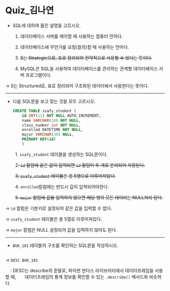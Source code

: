 # Quiz_김나연

- SQL에 대하여 틀린 설명을 고르시오.
  
  1) 데이터베이스 서버를 제어할 때 사용하는 컴퓨터 언어다.
  2. 데이터베이스에 무언가를 요청(질의)할 때 사용하는 언어다.
  
  3. ~~S는 Strategic으로, 표로 정리되어 전략적으로 사용할 수 있다는 뜻이다.~~
  
  4. MySQL은 SQL을 사용하여 데이터베이스를 관리하는 관계형 데이터베이스 서버 프로그램이다.

→ S는 Structured로, 표로 정리되어 구조화된 데이터에서 사용한다는 뜻이다.

---

- 다음 SQL문을 보고 맞는 것을  모두 고르시오.
  
  ```sql
  CREATE TABLE ssafy_student (
      id INT(11) NOT NULL AUTO_INCREMENT,
      name VARCHAR(10) NOT NULL,
      class_number int NOT NULL,
      enrolled DATETIME NOT NULL,
      major VARCHAR(30) NULL,
      PRIMARY KEY(id)
      )
  ```

        1. `ssafy_student` 테이블을 생성하는 SQL문이다.

        2~~. `id` 칼럼에 같은 값이 입력되면 `id` 칼럼이 두 개로 분리되어 저장된다.~~

        ~~3. `ssafy_student` 테이블은 총 5행으로 이루어져있다.~~

        4. `enrolled`칼럼에는 반드시 값이 입력되어야한다.

        ~~5. `major` 칼럼에 값을 입력하지 않으면 해당 행의 모든 데이터는 NULL처리 된다.~~

→ `id` 칼럼은 기본키로 설정되어 같은 값을 입력할 수 없다.

→ `ssafy_student` 테이블은 총 5열로 이루어져있다.

→ `major` 칼럼은 NULL 설정되어 값을 입력하지 않아도 된다.

---

- `BUK_101` 테이블의 구조를 확인하는 SQL문을 작성하시오.
  
  ```sql
  
  ```

→ `DESC BUK_101`

    : DESC는 describe의 준말로, 파이썬 판다스 라이브러리에서 데이터프레임을 사용할 때,       데이터프레임의 통계 정보를 확인할 수 있는 `.describe()` 메서드와 비슷하다.
